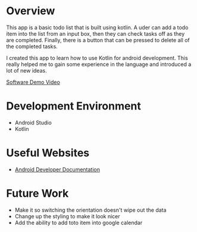 # Overview
This app is a basic todo list that is built using kotlin. A uder can add a todo item into the list from an input box, 
then they can check tasks off as they are completed. Finally, there is a button that can be pressed to delete all of
the completed tasks.

I created this app to learn how to use Kotlin for android development. This really helped me to gain some experience 
in the language and introduced a lot of new ideas.

[Software Demo Video](http://youtube.link.goes.here)

# Development Environment
- Android Studio
- Kotlin

# Useful Websites
* [Android Developer Documentation](https://developer.android.com/docs)

# Future Work
* Make it so switching the orientation doesn't wipe out the data
* Change up the styling to make it look nicer
* Add the ability to add toto item into google calendar
